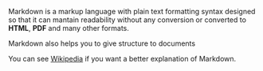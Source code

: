 Markdown is a markup language with plain text formatting 
syntax designed so that it can mantain readability without 
any conversion or converted to **HTML**, **PDF** and many 
other formats. 

Markdown also helps you to give structure to documents

You can see [Wikipedia](http://en.wikipedia.org/wiki/Markdown)
if you want a better explanation of Markdown.
